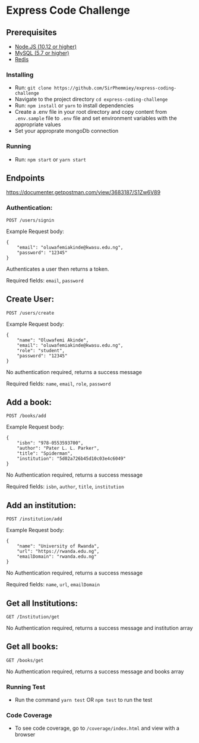 # Express Code Challenge

## Prerequisites

* [Node.JS (10.12 or higher)](https://nodejs.org/en/)
* [MySQL (5.7 or higher)](https://www.mysql.com/downloads/)
* [Redis](https://redis.io/)

### Installing
* Run: ```git clone https://github.com/SirPhemmiey/express-coding-challenge```
* Navigate to the project directory ```cd express-coding-challenge```
* Run: ```npm install``` or ```yarn``` to install dependencies
* Create a .env file in your root directory and copy content from ```.env.sample``` file to ```.env``` file and set environment variables with the appropriate values
* Set your approprate mongoDb connection


### Running
* Run: ```npm start``` or ```yarn start```

## Endpoints

https://documenter.getpostman.com/view/3683187/S1Zw6V89

### Authentication:

`POST /users/signin`

Example Request body:
```
{
	"email": "oluwafemiakinde@kwasu.edu.ng",
	"password": "12345"
}
```
Authenticates a user then returns a token.

Required fields: `email`, `password`

## Create User:

`POST /users/create`

Example Request body:
```
{
	"name": "Oluwafemi Akinde",
	"email": "oluwafemiakinde@kwasu.edu.ng",
	"role": "student",
	"password": "12345"
}
```
No authentication required, returns a success message

Required fields: `name`, `email`, `role`, `password`

## Add a book:

`POST /books/add`

Example Request body:
```
{
	"isbn": "978-0553593700",
	"author": "Pater L. L. Parker",
	"title": "Spiderman",
	"institution": "5d02a726b45d10c03e4c6049"
}
```

No Authentication required, returns a success message

Required fields: `isbn`, `author`, `title`, `institution`

## Add an institution:

`POST /institution/add`

Example Request body:
```
{
	"name": "University of Rwanda",
	"url": "https://rwanda.edu.ng",
	"emailDomain": "rwanda.edu.ng"
}
```

No Authentication required, returns a success message

Required fields: `name`, `url`, `emailDomain`


## Get all Institutions:

`GET /Institution/get`

No Authentication required, returns a success message and institution array

## Get all books:

`GET /books/get`

No Authentication required, returns a success message and books array


### Running Test

* Run the command `yarn test` OR `npm test` to run the test

### Code Coverage

* To see code coverage, go to ```/coverage/index.html``` and view with a browser




